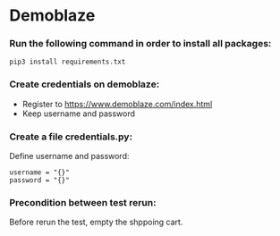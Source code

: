 # Demoblaze

### Run the following command in order to install all packages:
```
pip3 install requirements.txt
```

### Create credentials on demoblaze:
* Register to https://www.demoblaze.com/index.html <br />
* Keep username and password

### Create a file credentials.py:
Define username and password:
```
username = "{}"
password = "{}"

```
### Precondition between test rerun:
Before rerun the test, empty the shppoing cart.
